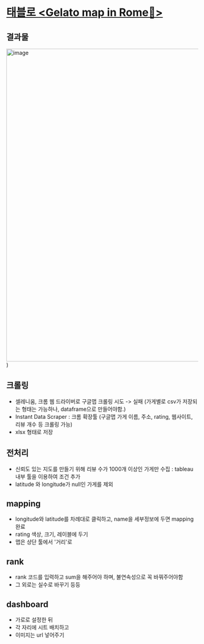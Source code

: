 # [태블로 **<Gelato map in Rome🍦>**]([https://public.tableau.com/views/_16594472938490/1?:language=ko-KR&:display_count=n&:origin=viz_share_link)
## 결과물 
<img width="820" alt="image" src="https://user-images.githubusercontent.com/88447983/188470181-15ad6413-58d9-40a8-87ec-31407f4644ce.png">)
## 크롤링
- 셀레니움, 크롬 웹 드라이버로 구글맵 크롤링 시도 -> 실패 (가게별로 csv가 저장되는 형태는 가능하나, dataframe으로 만들어야함.)
- Instant Data Scraper : 크롬 확장툴 (구글맵 가게 이름, 주소, rating, 웹사이트, 리뷰 개수 등 크롤링 가능)
- xlsx 형태로 저장
## 전처리
- 신뢰도 있는 지도를 만들기 위해 리뷰 수가 1000개 이상인 가게만 수집 : tableau 내부 툴을 이용하여 조건 추가
- latitude 와 longitude가 null인 가게를 제외
## mapping
- longitude와 latitude를 차례대로 클릭하고, name을 세부정보에 두면 mapping 완료
- rating 색상, 크기, 레이블에 두기
- 맵은 상단 툴에서 '거리'로 
## rank
- rank 코드를 입력하고 sum을 해주어야 하며, 불연속성으로 꼭 바꿔주어야함
- 그 외로는 실수로 바꾸기 등등
## dashboard
- 가로로 설정한 뒤
- 각 자리에 시트 배치하고
- 이미지는 url 넣어주기

